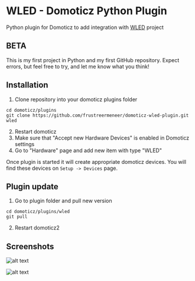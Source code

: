 # WLED - Domoticz Python Plugin
Python plugin for Domoticz to add integration with [WLED](https://github.com/Aircoookie/WLED) project

## BETA
This is my first project in Python and my first GitHub repository. Expect errors, but feel free to try, and let me know what you think!

## Installation

1. Clone repository into your domoticz plugins folder
```
cd domoticz/plugins
git clone https://github.com/frustreermeneer/domoticz-wled-plugin.git wled
```
2. Restart domoticz
3. Make sure that "Accept new Hardware Devices" is enabled in Domoticz settings
4. Go to "Hardware" page and add new item with type "WLED"

Once plugin is started it will create appropriate domoticz devices. You will find these devices on `Setup -> Devices` page.

## Plugin update

1. Go to plugin folder and pull new version
```
cd domoticz/plugins/wled
git pull
```
2. Restart domoticz2

## Screenshots

![alt text](https://raw.githubusercontent.com/frustreermeneer/domoticz-wled-plugin/master/screenshot.jpg)

![alt text](https://raw.githubusercontent.com/frustreermeneer/domoticz-wled-plugin/master/settings.jpg)

